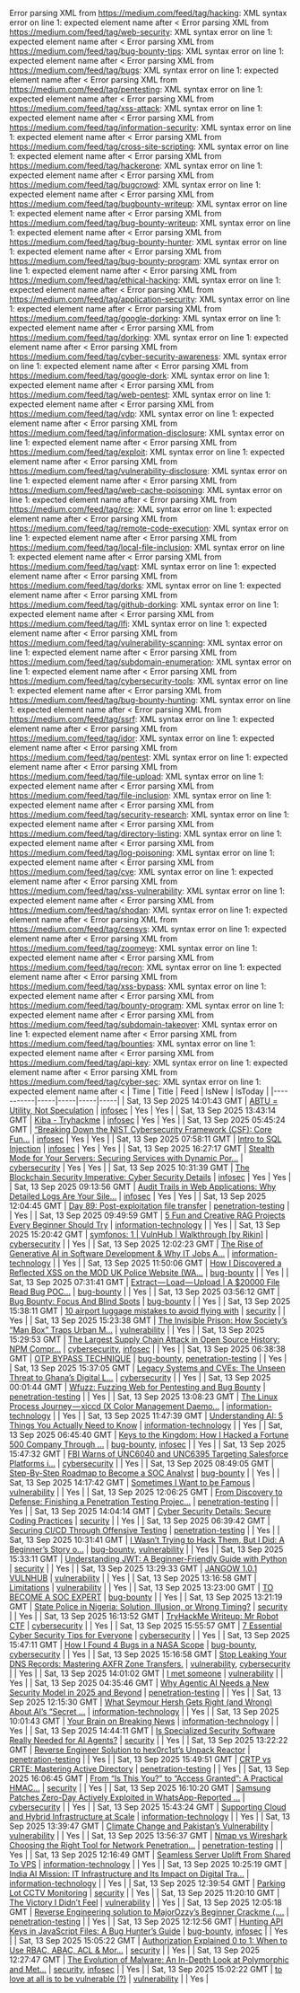 Error parsing XML from https://medium.com/feed/tag/hacking: XML syntax error on line 1: expected element name after <
Error parsing XML from https://medium.com/feed/tag/web-security: XML syntax error on line 1: expected element name after <
Error parsing XML from https://medium.com/feed/tag/bug-bounty-tips: XML syntax error on line 1: expected element name after <
Error parsing XML from https://medium.com/feed/tag/bugs: XML syntax error on line 1: expected element name after <
Error parsing XML from https://medium.com/feed/tag/pentesting: XML syntax error on line 1: expected element name after <
Error parsing XML from https://medium.com/feed/tag/xss-attack: XML syntax error on line 1: expected element name after <
Error parsing XML from https://medium.com/feed/tag/information-security: XML syntax error on line 1: expected element name after <
Error parsing XML from https://medium.com/feed/tag/cross-site-scripting: XML syntax error on line 1: expected element name after <
Error parsing XML from https://medium.com/feed/tag/hackerone: XML syntax error on line 1: expected element name after <
Error parsing XML from https://medium.com/feed/tag/bugcrowd: XML syntax error on line 1: expected element name after <
Error parsing XML from https://medium.com/feed/tag/bugbounty-writeup: XML syntax error on line 1: expected element name after <
Error parsing XML from https://medium.com/feed/tag/bug-bounty-writeup: XML syntax error on line 1: expected element name after <
Error parsing XML from https://medium.com/feed/tag/bug-bounty-hunter: XML syntax error on line 1: expected element name after <
Error parsing XML from https://medium.com/feed/tag/bug-bounty-program: XML syntax error on line 1: expected element name after <
Error parsing XML from https://medium.com/feed/tag/ethical-hacking: XML syntax error on line 1: expected element name after <
Error parsing XML from https://medium.com/feed/tag/application-security: XML syntax error on line 1: expected element name after <
Error parsing XML from https://medium.com/feed/tag/google-dorking: XML syntax error on line 1: expected element name after <
Error parsing XML from https://medium.com/feed/tag/dorking: XML syntax error on line 1: expected element name after <
Error parsing XML from https://medium.com/feed/tag/cyber-security-awareness: XML syntax error on line 1: expected element name after <
Error parsing XML from https://medium.com/feed/tag/google-dork: XML syntax error on line 1: expected element name after <
Error parsing XML from https://medium.com/feed/tag/web-pentest: XML syntax error on line 1: expected element name after <
Error parsing XML from https://medium.com/feed/tag/vdp: XML syntax error on line 1: expected element name after <
Error parsing XML from https://medium.com/feed/tag/information-disclosure: XML syntax error on line 1: expected element name after <
Error parsing XML from https://medium.com/feed/tag/exploit: XML syntax error on line 1: expected element name after <
Error parsing XML from https://medium.com/feed/tag/vulnerability-disclosure: XML syntax error on line 1: expected element name after <
Error parsing XML from https://medium.com/feed/tag/web-cache-poisoning: XML syntax error on line 1: expected element name after <
Error parsing XML from https://medium.com/feed/tag/rce: XML syntax error on line 1: expected element name after <
Error parsing XML from https://medium.com/feed/tag/remote-code-execution: XML syntax error on line 1: expected element name after <
Error parsing XML from https://medium.com/feed/tag/local-file-inclusion: XML syntax error on line 1: expected element name after <
Error parsing XML from https://medium.com/feed/tag/vapt: XML syntax error on line 1: expected element name after <
Error parsing XML from https://medium.com/feed/tag/dorks: XML syntax error on line 1: expected element name after <
Error parsing XML from https://medium.com/feed/tag/github-dorking: XML syntax error on line 1: expected element name after <
Error parsing XML from https://medium.com/feed/tag/lfi: XML syntax error on line 1: expected element name after <
Error parsing XML from https://medium.com/feed/tag/vulnerability-scanning: XML syntax error on line 1: expected element name after <
Error parsing XML from https://medium.com/feed/tag/subdomain-enumeration: XML syntax error on line 1: expected element name after <
Error parsing XML from https://medium.com/feed/tag/cybersecurity-tools: XML syntax error on line 1: expected element name after <
Error parsing XML from https://medium.com/feed/tag/bug-bounty-hunting: XML syntax error on line 1: expected element name after <
Error parsing XML from https://medium.com/feed/tag/ssrf: XML syntax error on line 1: expected element name after <
Error parsing XML from https://medium.com/feed/tag/idor: XML syntax error on line 1: expected element name after <
Error parsing XML from https://medium.com/feed/tag/pentest: XML syntax error on line 1: expected element name after <
Error parsing XML from https://medium.com/feed/tag/file-upload: XML syntax error on line 1: expected element name after <
Error parsing XML from https://medium.com/feed/tag/file-inclusion: XML syntax error on line 1: expected element name after <
Error parsing XML from https://medium.com/feed/tag/security-research: XML syntax error on line 1: expected element name after <
Error parsing XML from https://medium.com/feed/tag/directory-listing: XML syntax error on line 1: expected element name after <
Error parsing XML from https://medium.com/feed/tag/log-poisoning: XML syntax error on line 1: expected element name after <
Error parsing XML from https://medium.com/feed/tag/cve: XML syntax error on line 1: expected element name after <
Error parsing XML from https://medium.com/feed/tag/xss-vulnerability: XML syntax error on line 1: expected element name after <
Error parsing XML from https://medium.com/feed/tag/shodan: XML syntax error on line 1: expected element name after <
Error parsing XML from https://medium.com/feed/tag/censys: XML syntax error on line 1: expected element name after <
Error parsing XML from https://medium.com/feed/tag/zoomeye: XML syntax error on line 1: expected element name after <
Error parsing XML from https://medium.com/feed/tag/recon: XML syntax error on line 1: expected element name after <
Error parsing XML from https://medium.com/feed/tag/xss-bypass: XML syntax error on line 1: expected element name after <
Error parsing XML from https://medium.com/feed/tag/bounty-program: XML syntax error on line 1: expected element name after <
Error parsing XML from https://medium.com/feed/tag/subdomain-takeover: XML syntax error on line 1: expected element name after <
Error parsing XML from https://medium.com/feed/tag/bounties: XML syntax error on line 1: expected element name after <
Error parsing XML from https://medium.com/feed/tag/api-key: XML syntax error on line 1: expected element name after <
Error parsing XML from https://medium.com/feed/tag/cyber-sec: XML syntax error on line 1: expected element name after <
| Time | Title | Feed | IsNew | IsToday |
|-----------|-----|-----|-----|-----|
| Sat, 13 Sep 2025 14:01:43 GMT | [ABTU = Utility, Not Speculation](https://freedium.cfd/https://medium.com/p/f8c2b4848d1f) | [infosec](https://medium.com/feed/tag/infosec) | Yes | Yes |
| Sat, 13 Sep 2025 13:43:14 GMT | [Kiba - Tryhackme](https://freedium.cfd/https://medium.com/p/519f621b4eee) | [infosec](https://medium.com/feed/tag/infosec) | Yes | Yes |
| Sat, 13 Sep 2025 05:45:24 GMT | [“Breaking Down the NIST Cybersecurity Framework (CSF): Core Fun...](https://freedium.cfd/https://medium.com/p/e9a29743cf7a) | [infosec](https://medium.com/feed/tag/infosec) | Yes | Yes |
| Sat, 13 Sep 2025 07:58:11 GMT | [Intro to SQL Injection](https://freedium.cfd/https://medium.com/p/26d25c52ff55) | [infosec](https://medium.com/feed/tag/infosec) | Yes | Yes |
| Sat, 13 Sep 2025 16:27:17 GMT | [Stealth Mode for Your Servers: Securing Services with Dynamic Por...](https://freedium.cfd/https://medium.com/p/bfba43f77413) | [cybersecurity](https://medium.com/feed/tag/cybersecurity) | Yes | Yes |
| Sat, 13 Sep 2025 10:31:39 GMT | [The Blockchain Security Imperative: Cyber Security Details](https://freedium.cfd/https://medium.com/p/8328ed5018ab) | [infosec](https://medium.com/feed/tag/infosec) | Yes | Yes |
| Sat, 13 Sep 2025 09:13:56 GMT | [Audit Trails in Web Applications: Why Detailed Logs Are Your Sile...](https://freedium.cfd/https://medium.com/p/2e58a17dcc83) | [infosec](https://medium.com/feed/tag/infosec) | Yes | Yes |
| Sat, 13 Sep 2025 12:04:45 GMT | [Day 89: Post-exploitation file transfer](https://freedium.cfd/https://medium.com/p/6fe9ded3f752) | [penetration-testing](https://medium.com/feed/tag/penetration-testing) |  | Yes |
| Sat, 13 Sep 2025 09:49:59 GMT | [5 Fun and Creative RAG Projects Every Beginner Should Try](https://freedium.cfd/https://medium.com/p/7851873d9a43) | [information-technology](https://medium.com/feed/tag/information-technology) |  | Yes |
| Sat, 13 Sep 2025 15:20:42 GMT | [symfonos: 1 \| VulnHub \| Walkthrough \[by Rikin\]](https://freedium.cfd/https://medium.com/p/78224e35d04c) | [cybersecurity](https://medium.com/feed/tag/cybersecurity) |  | Yes |
| Sat, 13 Sep 2025 12:02:23 GMT | [The Rise of Generative AI in Software Development & Why IT Jobs A...](https://freedium.cfd/https://medium.com/p/242d3f41633b) | [information-technology](https://medium.com/feed/tag/information-technology) |  | Yes |
| Sat, 13 Sep 2025 11:50:06 GMT | [How I Discovered a Reflected XSS on the MOD UK Police Website (WA...](https://freedium.cfd/https://medium.com/p/5a29627333c3) | [bug-bounty](https://medium.com/feed/tag/bug-bounty) |  | Yes |
| Sat, 13 Sep 2025 07:31:41 GMT | [Extract — Load — Upload \| A $20000 File Read Bug POC...](https://freedium.cfd/https://medium.com/p/931383c987b2) | [bug-bounty](https://medium.com/feed/tag/bug-bounty) |  | Yes |
| Sat, 13 Sep 2025 03:56:12 GMT | [Bug Bounty: Focus And Blind Spots](https://freedium.cfd/https://medium.com/p/e1498838379e) | [bug-bounty](https://medium.com/feed/tag/bug-bounty) |  | Yes |
| Sat, 13 Sep 2025 15:38:11 GMT | [10 airport luggage mistakes to avoid flying with](https://freedium.cfd/https://medium.com/p/5fed6146fe76) | [security](https://medium.com/feed/tag/security) |  | Yes |
| Sat, 13 Sep 2025 15:23:38 GMT | [The Invisible Prison: How Society’s “Man Box” Traps Urban M...](https://freedium.cfd/https://medium.com/p/ba4d2d85c424) | [vulnerability](https://medium.com/feed/tag/vulnerability) |  | Yes |
| Sat, 13 Sep 2025 15:29:53 GMT | [The Largest Supply Chain Attack in Open Source History: NPM Compr...](https://freedium.cfd/https://medium.com/p/dc0f11c9c5c5) | [cybersecurity](https://medium.com/feed/tag/cybersecurity), [infosec](https://medium.com/feed/tag/infosec) |  | Yes |
| Sat, 13 Sep 2025 06:38:38 GMT | [OTP BYPASS TECHNIQUE](https://freedium.cfd/https://medium.com/p/508e20a599e8) | [bug-bounty](https://medium.com/feed/tag/bug-bounty), [penetration-testing](https://medium.com/feed/tag/penetration-testing) |  | Yes |
| Sat, 13 Sep 2025 15:37:05 GMT | [Legacy Systems and CVEs: The Unseen Threat to Ghana’s Digital L...](https://freedium.cfd/https://medium.com/p/5deaab4b2383) | [cybersecurity](https://medium.com/feed/tag/cybersecurity) |  | Yes |
| Sat, 13 Sep 2025 00:01:44 GMT | [Wfuzz: Fuzzing Web for Pentesting and Bug Bounty](https://freedium.cfd/https://medium.com/p/06eb43124603) | [penetration-testing](https://medium.com/feed/tag/penetration-testing) |  | Yes |
| Sat, 13 Sep 2025 13:08:23 GMT | [The Linux Process Journey — xiccd (X Color Management Daemo...](https://freedium.cfd/https://medium.com/p/bd7964618afe) | [information-technology](https://medium.com/feed/tag/information-technology) |  | Yes |
| Sat, 13 Sep 2025 11:47:39 GMT | [Understanding AI: 5 Things You Actually Need to Know](https://freedium.cfd/https://medium.com/p/4a7e9033c196) | [information-technology](https://medium.com/feed/tag/information-technology) |  | Yes |
| Sat, 13 Sep 2025 06:45:40 GMT | [ Keys to the Kingdom: How I Hacked a Fortune 500 Company Through ...](https://freedium.cfd/https://medium.com/p/e26debedd3f3) | [bug-bounty](https://medium.com/feed/tag/bug-bounty), [infosec](https://medium.com/feed/tag/infosec) |  | Yes |
| Sat, 13 Sep 2025 15:47:32 GMT | [FBI Warns of UNC6040 and UNC6395 Targeting Salesforce Platforms i...](https://freedium.cfd/https://medium.com/p/5950681281d1) | [cybersecurity](https://medium.com/feed/tag/cybersecurity) |  | Yes |
| Sat, 13 Sep 2025 08:49:05 GMT | [Step-By-Step Roadmap to Become a SOC Analyst](https://freedium.cfd/https://medium.com/p/77e0dd0264b2) | [bug-bounty](https://medium.com/feed/tag/bug-bounty) |  | Yes |
| Sat, 13 Sep 2025 14:17:42 GMT | [Sometimes I Want to be Famous](https://freedium.cfd/https://medium.com/p/cda62026f931) | [vulnerability](https://medium.com/feed/tag/vulnerability) |  | Yes |
| Sat, 13 Sep 2025 12:06:25 GMT | [From Discovery to Defense: Finishing a Penetration Testing Projec...](https://freedium.cfd/https://medium.com/p/5a4cc2377dc7) | [penetration-testing](https://medium.com/feed/tag/penetration-testing) |  | Yes |
| Sat, 13 Sep 2025 14:04:14 GMT | [Cyber Security Details: Secure Coding Practices](https://freedium.cfd/https://medium.com/p/1558ed580ab7) | [security](https://medium.com/feed/tag/security) |  | Yes |
| Sat, 13 Sep 2025 06:39:42 GMT | [Securing CI/CD Through Offensive Testing](https://freedium.cfd/https://medium.com/p/d35fdffe8b2e) | [penetration-testing](https://medium.com/feed/tag/penetration-testing) |  | Yes |
| Sat, 13 Sep 2025 10:31:41 GMT | [I Wasn’t Trying to Hack Them, But I Did: A Beginner’s Story o...](https://freedium.cfd/https://medium.com/p/9a3710dcb441) | [bug-bounty](https://medium.com/feed/tag/bug-bounty), [vulnerability](https://medium.com/feed/tag/vulnerability) |  | Yes |
| Sat, 13 Sep 2025 15:33:11 GMT | [Understanding JWT: A Beginner-Friendly Guide with Python](https://freedium.cfd/https://medium.com/p/71b29953f3ab) | [security](https://medium.com/feed/tag/security) |  | Yes |
| Sat, 13 Sep 2025 13:29:33 GMT | [JANGOW 1.0.1 VULNHUB](https://freedium.cfd/https://medium.com/p/d3cfccf078d3) | [vulnerability](https://medium.com/feed/tag/vulnerability) |  | Yes |
| Sat, 13 Sep 2025 13:16:58 GMT | [Limitations](https://freedium.cfd/https://medium.com/p/ad8b6b0a3532) | [vulnerability](https://medium.com/feed/tag/vulnerability) |  | Yes |
| Sat, 13 Sep 2025 13:23:00 GMT | [TO BECOME A SOC EXPERT](https://freedium.cfd/https://medium.com/p/7a628a1e65fb) | [bug-bounty](https://medium.com/feed/tag/bug-bounty) |  | Yes |
| Sat, 13 Sep 2025 13:21:19 GMT | [State Police in Nigeria: Solution, Illusion, or Wrong Timing?](https://freedium.cfd/https://medium.com/p/c1c06baa4f28) | [security](https://medium.com/feed/tag/security) |  | Yes |
| Sat, 13 Sep 2025 16:13:52 GMT | [TryHackMe Writeup: Mr Robot CTF](https://freedium.cfd/https://medium.com/p/a7b8223d12fb) | [cybersecurity](https://medium.com/feed/tag/cybersecurity) |  | Yes |
| Sat, 13 Sep 2025 15:55:57 GMT | [7 Essential Cyber Security Tips for Everyone](https://freedium.cfd/https://medium.com/p/ac9e71a87f31) | [cybersecurity](https://medium.com/feed/tag/cybersecurity) |  | Yes |
| Sat, 13 Sep 2025 15:47:11 GMT | [How I Found 4 Bugs in a NASA Scope](https://freedium.cfd/https://medium.com/p/4446fd45a074) | [bug-bounty](https://medium.com/feed/tag/bug-bounty), [cybersecurity](https://medium.com/feed/tag/cybersecurity) |  | Yes |
| Sat, 13 Sep 2025 15:16:58 GMT | [Stop Leaking Your DNS Records: Mastering AXFR Zone Transfers.](https://freedium.cfd/https://medium.com/p/02faf11dc3c8) | [vulnerability](https://medium.com/feed/tag/vulnerability), [cybersecurity](https://medium.com/feed/tag/cybersecurity) |  | Yes |
| Sat, 13 Sep 2025 14:01:02 GMT | [I met someone](https://freedium.cfd/https://medium.com/p/2478c872a6a7) | [vulnerability](https://medium.com/feed/tag/vulnerability) |  | Yes |
| Sat, 13 Sep 2025 04:35:46 GMT | [Why Agentic AI Needs a New Security Model in 2025 and Beyond](https://freedium.cfd/https://medium.com/p/5e42211e2fbe) | [penetration-testing](https://medium.com/feed/tag/penetration-testing) |  | Yes |
| Sat, 13 Sep 2025 12:15:30 GMT | [What Seymour Hersh Gets Right (and Wrong) About AI’s “Secret ...](https://freedium.cfd/https://medium.com/p/5315206fd123) | [information-technology](https://medium.com/feed/tag/information-technology) |  | Yes |
| Sat, 13 Sep 2025 10:01:43 GMT | [Your Brain on Breaking News](https://freedium.cfd/https://medium.com/p/fddf0ec65602) | [information-technology](https://medium.com/feed/tag/information-technology) |  | Yes |
| Sat, 13 Sep 2025 14:44:11 GMT | [Is Specialized Security Software Really Needed for AI Agents?](https://freedium.cfd/https://medium.com/p/204fa5de3176) | [security](https://medium.com/feed/tag/security) |  | Yes |
| Sat, 13 Sep 2025 13:22:22 GMT | [Reverse Engineer Solution to hex0rc1st’s Unpack Reactor](https://freedium.cfd/https://medium.com/p/d65f23bc6915) | [penetration-testing](https://medium.com/feed/tag/penetration-testing) |  | Yes |
| Sat, 13 Sep 2025 15:49:51 GMT | [CRTP vs CRTE: Mastering Active Directory](https://freedium.cfd/https://medium.com/p/b45e5490277f) | [penetration-testing](https://medium.com/feed/tag/penetration-testing) |  | Yes |
| Sat, 13 Sep 2025 16:06:45 GMT | [From “Is This You?” to “Access Granted”: A Practical HMAC...](https://freedium.cfd/https://medium.com/p/ce19e4dce182) | [security](https://medium.com/feed/tag/security) |  | Yes |
| Sat, 13 Sep 2025 16:10:20 GMT | [Samsung Patches Zero-Day Actively Exploited in WhatsApp-Reported ...](https://freedium.cfd/https://medium.com/p/6bceff88f9cf) | [cybersecurity](https://medium.com/feed/tag/cybersecurity) |  | Yes |
| Sat, 13 Sep 2025 15:43:24 GMT | [Supporting Cloud and Hybrid Infrastructure at Scale](https://freedium.cfd/https://medium.com/p/b70c9738fdd6) | [information-technology](https://medium.com/feed/tag/information-technology) |  | Yes |
| Sat, 13 Sep 2025 13:39:47 GMT | [Climate Change and Pakistan’s Vulnerability](https://freedium.cfd/https://medium.com/p/a909a86f101b) | [vulnerability](https://medium.com/feed/tag/vulnerability) |  | Yes |
| Sat, 13 Sep 2025 13:56:37 GMT | [Nmap vs Wireshark Choosing the Right Tool for Network Penetration...](https://freedium.cfd/https://medium.com/p/b414ff18a1b5) | [penetration-testing](https://medium.com/feed/tag/penetration-testing) |  | Yes |
| Sat, 13 Sep 2025 12:16:49 GMT | [Seamless Server Uplift From Shared To VPS](https://freedium.cfd/https://medium.com/p/bb5cb2e9eed0) | [information-technology](https://medium.com/feed/tag/information-technology) |  | Yes |
| Sat, 13 Sep 2025 10:25:19 GMT | [India AI Mission: IT Infrastructure and Its Impact on Digital Tra...](https://freedium.cfd/https://medium.com/p/a476890317c5) | [information-technology](https://medium.com/feed/tag/information-technology) |  | Yes |
| Sat, 13 Sep 2025 12:39:54 GMT | [Parking Lot CCTV Monitoring](https://freedium.cfd/https://medium.com/p/6b2320487286) | [security](https://medium.com/feed/tag/security) |  | Yes |
| Sat, 13 Sep 2025 11:20:10 GMT | [The Victory I Didn’t Feel](https://freedium.cfd/https://medium.com/p/463b595025fa) | [vulnerability](https://medium.com/feed/tag/vulnerability) |  | Yes |
| Sat, 13 Sep 2025 12:05:18 GMT | [Reverse Engineering solution to MajorOzzy’s Beginner Crackme (....](https://freedium.cfd/https://medium.com/p/45a775dce170) | [penetration-testing](https://medium.com/feed/tag/penetration-testing) |  | Yes |
| Sat, 13 Sep 2025 12:12:56 GMT | [Hunting API Keys in JavaScript Files: A Bug Hunter’s Guide](https://freedium.cfd/https://medium.com/p/01940b7dd6ef) | [bug-bounty](https://medium.com/feed/tag/bug-bounty), [infosec](https://medium.com/feed/tag/infosec) |  | Yes |
| Sat, 13 Sep 2025 15:05:22 GMT | [Authorization Explained 0 to 1: When to Use RBAC, ABAC, ACL & Mor...](https://freedium.cfd/https://medium.com/p/4f759b122479) | [security](https://medium.com/feed/tag/security) |  | Yes |
| Sat, 13 Sep 2025 12:27:47 GMT | [The Evolution of Malware: An In-Depth Look at Polymorphic and Met...](https://freedium.cfd/https://medium.com/p/2a8fc872fbc5) | [security](https://medium.com/feed/tag/security), [infosec](https://medium.com/feed/tag/infosec) |  | Yes |
| Sat, 13 Sep 2025 15:02:22 GMT | [to love at all is to be vulnerable (?)](https://freedium.cfd/https://medium.com/p/0ecb81a57e22) | [vulnerability](https://medium.com/feed/tag/vulnerability) |  | Yes |
